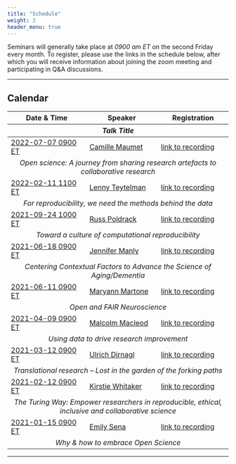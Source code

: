 ```yaml
---
title: "Schedule"
weight: 2
header_menu: true
---
```


Seminars will generally take place at *0900 am ET* on the second Friday every month. To register, please use the links in the schedule below, after which you will receive information about joining the zoom meeting and participating in Q&A discussions.

---

## Calendar

<table>
<thead>
<tr>
<th>Date & Time</th>
<th>Speaker</th>
<th>Registration</th>
</tr>
<tr>
<th colspan = 3><center><em>Talk Title</em></center></th>
</tr>
</thead>
<tbody>

<tr>
<td><a href="https://arewemeetingyet.com/New%20York/2022-07-07/09:00">2022-07-07 0900 ET</a></td>
<td><a href="#camille-maumet">Camille Maumet</a></td>
<td><a href="https://mediasite.video.ufl.edu/Mediasite/Play/4f328ccc687840dc9b2f91c416ce9ba51d">link to recording</a></td>
</td>
</tr>
<tr>
<td colspan=3><center>
<em>Open science: A journey from sharing research artefacts to collaborative research</em>
</center></td>
</tr>

<tr>
<td><a href="https://arewemeetingyet.com/New%20York/2022-02-11/11:00">2022-02-11 1100 ET</a></td>
<td><a href="#lenny-teytelman">Lenny Teytelman</a></td>
<td><a href="https://mediasite.video.ufl.edu/Mediasite/Play/b98b23612a6a412682b7c28a2ca37e5d1d">link to recording</a></td>
</tr>
<tr>
<td colspan=3><center>
<em>For reproducibility, we need the methods behind the data</em>
</center></td>
</tr>

<tr>
<td><a href="https://arewemeetingyet.com/New%20York/2021-09-24/10:00">2021-09-24 1000 ET</a></td>
<td><a href="#russ-poldrack">Russ Poldrack</a></td>
<td><a href="https://mediasite.video.ufl.edu/Mediasite/Play/b26b123b082e4adba367b8f2b91ce34a1d">link to recording</a></td>
</tr>
<tr>
<td colspan=3><center>
<em>Toward a culture of computational reproducibility</em>
</center></td>
</tr>

<tr>
<td><a href="https://arewemeetingyet.com/New%20York/2021-06-18/09:00">2021-06-18 0900 ET</a></td>
<td><a href="#jennifer-manly">Jennifer Manly</a></td>
<td><a href="https://mediasite.video.ufl.edu/Mediasite/Play/27427584737246908bbb621969853a3d1d">link to recording</a></td>
</tr>
<tr>
<td colspan=3><center>
<em>Centering Contextual Factors to Advance the Science of Aging/Dementia</em>
</center></td>
</tr>

<tr>
<td><a href="https://arewemeetingyet.com/New%20York/2021-06-11/09:00">2021-06-11 0900 ET</td>
<td><a href="#maryann-martone">Maryann Martone</a></td>
<td><a href="https://mediasite.video.ufl.edu/Mediasite/Play/55f89b9cdaf54eb1936ceb6588a996a01d">link to recording</a></td>
</tr>
<tr>
<td colspan=3><center>
<em>Open and FAIR Neuroscience</em>
</center></td>
</tr>

<tr>
<td><a href="https://arewemeetingyet.com/New%20York/2021-04-09/09:00">2021-04-09 0900 ET</a></td>
<td><a href="#malcolm-macleod">Malcolm Macleod</a></td>
<td><a href="https://mediasite.video.ufl.edu/Mediasite/Play/6094467bb2bb48ef9cd8d53d2f6cd96d1d">link to recording</a></td>
</tr>
<tr>
<td colspan=3><center>
<em>Using data to drive research improvement</em>
</center></td>
</tr>

<tr>
<td><a href="https://arewemeetingyet.com/New%20York/2021-03-12/09:00">2021-03-12 0900 ET</a></td>
<td><a href="#ulrich-dirnagl">Ulrich Dirnagl</a></td>
<td><a href="https://mediasite.video.ufl.edu/Mediasite/Play/6fb547f4ae944a42bff18f7ca39d76b51d">link to recording</a></td>
</tr>
<tr>
<td colspan=3><center>
<em>Translational research – Lost in the garden of the forking paths</em>
</center></td>
</tr>

<tr>
<td><a href="https://arewemeetingyet.com/New%20York/2021-02-12/09:00">2021-02-12 0900 ET</a></td>
<td><a href="#kirstie-whitaker">Kirstie Whitaker</a></td>
<td><a href="https://mediasite.video.ufl.edu/Mediasite/Play/3e54dd300c334ae69bd40c4d062f57191d">link to recording</a></td>
</tr>
<tr>
<td colspan=3><center>
<em>The Turing Way: Empower researchers in reproducible, ethical, inclusive and collaborative science</em>
</center></td>
</tr>

<tr>
<td><a href="https://arewemeetingyet.com/New%20York/2021-01-15/09:00">2021-01-15 0900 ET</a></td>
<td><a href="#emily-sena">Emily Sena</a></td>
<td><a href="https://mediasite.video.ufl.edu/Mediasite/Play/3d871c3595474e42abe07904ea7bc4c61d">link to recording</a></td>
</tr>
<tr>
<td colspan=3><center>
<em>Why & how to embrace Open Science</em>
</center></td>
</tr>

</tbody>
</table>


---


